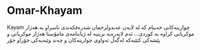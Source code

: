# Omar-Khayam
Kayam
چوارینەكانی خەییام كە لە لایەن عەبدولرحمان شەرەفكەندی ناسراو بە هەژار موكریانی كراوە بە كوردی... ئەم لاپەرەیە بریتیە لە ژیاننامەی مامۆستا هەژار موكریانی و پێشەكی كتێبەكە لەگەڵ تەواوی چوارینەكان و چەند وێنەیەكی جۆراو جۆر
